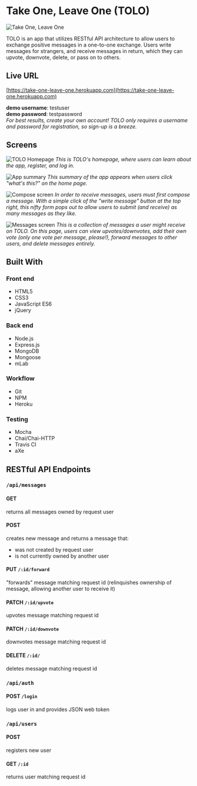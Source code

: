 # Take One, Leave One (TOLO)

![Take One, Leave One](https://s3.amazonaws.com/tolo-assets/HANDlogosmall.png "Take One, Leave One")

TOLO is an app that utilizes RESTful API architecture to allow users to exchange positive messages in a one-to-one exchange. Users write messages for strangers, and receive messages in return, which they can upvote, downvote, delete, or pass on to others. 

## Live URL

[https://take-one-leave-one.herokuapp.com](https://take-one-leave-one.herokuapp.com)

**demo username**: testuser  
**demo password**: testpassword  
_For best results, create your own account! TOLO only requires a username and password for registration, so sign-up is a breeze._

## Screens

![TOLO Homepage](https://s3.amazonaws.com/tolo-assets/homescreen.png "TOLO Homepage")
_This is TOLO's homepage, where users can learn about the app, register, and log in._

![App summary](https://s3.amazonaws.com/tolo-assets/aboutscreen.png "App summary")
_This summary of the app appears when users click "what's this?" on the home page._

![Compose screen](https://s3.amazonaws.com/tolo-assets/composescreen.png "Compose screen")
_In order to receive messages, users must first compose a message. With a simple click of the "write message" button at the top right, this nifty form pops out to allow users to submit (and receive) as many messages as they like._

![Messages screen](https://s3.amazonaws.com/tolo-assets/messagesscreen.png "Messages screen")
_This is a collection of messages a user might receive on TOLO. On this page, users can view upvotes/downvotes, add their own vote (only one vote per message, please!), forward messages to other users, and delete messages entirely._

## Built With

### Front end
* HTML5
* CSS3
* JavaScript ES6 
* jQuery

### Back end
* Node.js
* Express.js
* MongoDB
* Mongoose
* mLab

### Workflow
* Git
* NPM
* Heroku

### Testing
* Mocha
* Chai/Chai-HTTP
* Travis CI
* aXe 

## RESTful API Endpoints

### `/api/messages`

#### GET
returns all messages owned by request user

#### POST 
creates new message and returns a message that: 
* was not created by request user
* is not currently owned by another user 

#### PUT `/:id/forward` 
"forwards" message matching request id (relinquishes ownership of message, allowing another user to receive it)

#### PATCH `/:id/upvote`
upvotes message matching request id 

#### PATCH `/:id/downvote`
downvotes message matching request id

#### DELETE `/:id/`
deletes message matching request id 

### `/api/auth`

#### POST `/login`
logs user in and provides JSON web token 

### `/api/users`

#### POST 
registers new user

#### GET `/:id`
returns user matching request id